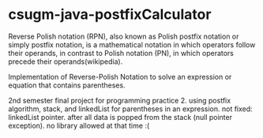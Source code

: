 # csugm-java-postfixCalculator
Reverse Polish notation (RPN), also known as Polish postfix notation or simply postfix notation, is a mathematical notation in which operators follow their operands, in contrast to Polish notation (PN), in which operators precede their operands(wikipedia). 

Implementation of Reverse-Polish Notation to solve an expression or equation that contains parentheses.

2nd semester final project for programming practice 2.
using postfix algorithm, stack, and linkedList for parentheses in an expression.
not fixed: linkedList pointer. after all data is popped from the stack (null pointer exception). no library allowed at that time :(

